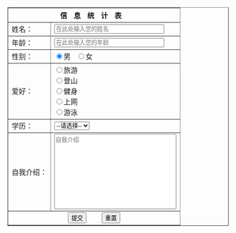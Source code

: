 <html lang="en">
<head>
    <meta charset="UTF-8">
    <meta http-equiv="X-UA-Compatible" content="IE=edge">
    <meta name="viewport" content="width=device-width, initial-scale=1.0">
    <title>信息统计表</title>
</head>
<body>
    <form action="#" method="post">
        <table border="1">
            <tr>
                <th style="letter-spacing: 15px" colspan="2">信息统计表</th>
            </tr>
            <tr>
                <td>姓名：</td>
                <td><input type="text" name="name" style="width: 250px" placeholder="在此处输入您的姓名"></td>
            </tr>
            <tr>
                <td>年龄：</td>
                <td><input type="text" name="age" style="width: 250px" placeholder="在此处输入您的年龄"></td>
            </tr>
            <tr>
                <td>性别：</td>
                <td>
                    <input type="radio" name="gender" checked="checked">男
                    &nbsp;
                    <input type="radio" name="gender">女
                </td>
            </tr>
            <tr>
                <td>爱好：</td>
                <td>
                    <input type="radio" name="trip">旅游
                    <br>
                    <input type="radio" name="climb">登山
                    <br>
                    <input type="radio" name="gym">健身
                    <br>
                    <input type="radio" name="wb">上网
                    <br>
                    <input type="radio" name="swimmin">游泳
                </td>
            </tr>
            <tr>
                <td>学历：</td>
                <td>
                    <select name="education" id="edu">
                        <option>--请选择--</option>
                        <option>本科</option>
                        <option>专科</option>
                        <option>高中</option>
                        <option>职高</option>
                        <option>初中</option>
                        <option>小学</option>
                        <option>无</option>
                    </select>
                </td>
            </tr>
            <tr>
                <td>自我介绍：</td>
                <td>
                    <textarea cols="32" rows="11" style="resize: none;" placeholder="自我介绍"></textarea>
                </td>
            </tr>
            <tr>
                <td colspan="2" align="center">
                    <input type="submit" style="cursor: pointer" value="提交">
                    &nbsp;&nbsp;&nbsp;&nbsp;&nbsp;&nbsp;
                    <input type="reset" style="cursor: pointer" value="重置">
                </td>
            </tr>
        </table>
    </form>
</body>
</html>
